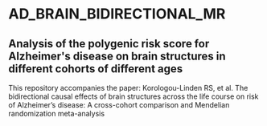 # AD_BRAIN_BIDIRECTIONAL_MR

## Analysis of the polygenic risk score for Alzheimer's disease on brain structures in different cohorts of different ages

This repository accompanies the paper:
Korologou-Linden RS, et al. The bidirectional causal effects of brain structures across the life course on risk of Alzheimer’s disease: A cross-cohort comparison and Mendelian randomization meta-analysis



